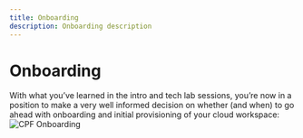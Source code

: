 ```yaml
---
title: Onboarding
description: Onboarding description
---
```


# Onboarding
With what you’ve learned in the intro and tech lab sessions, you’re now in a position to make a very well informed decision on whether (and when) to go ahead with onboarding and initial provisioning of your cloud workspace:
![CPF Onboarding](https://i.imgur.com/wewuj7E.png 'The 2 stages after teams decide on cloud. First there is a 3 hour BC Government Multi-Disciplined Team  Onboarding session, then a 2 hour BC Government Technical Training and Provisioning session.')